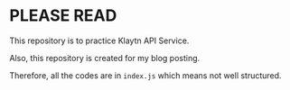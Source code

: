 # PLEASE READ #

This repository is to practice Klaytn API Service.

Also, this repository is created for my blog posting.

Therefore, all the codes are in `index.js` which means not well structured.
